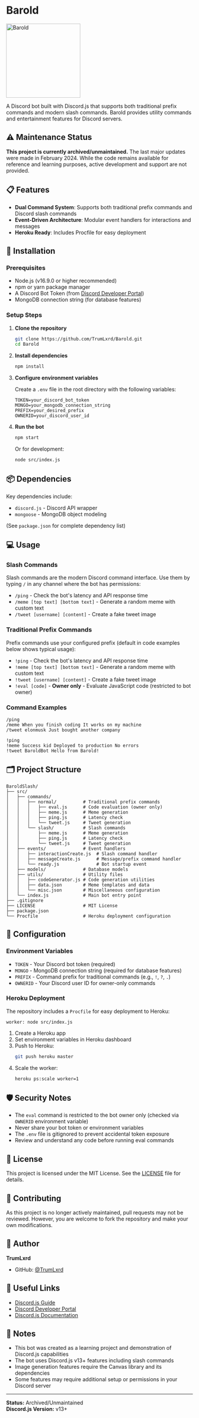 # Barold

<img src="https://dodo.ac/np/images/thumb/c/c6/Barold_NH.png/200px-Barold_NH.png" alt="Barold" width="200"/>

A Discord bot built with Discord.js that supports both traditional prefix commands and modern slash commands. Barold provides utility commands and entertainment features for Discord servers.

## ⚠️ Maintenance Status

**This project is currently archived/unmaintained.** The last major updates were made in February 2024. While the code remains available for reference and learning purposes, active development and support are not provided.

## 📋 Features

- **Dual Command System**: Supports both traditional prefix commands and Discord slash commands
- **Event-Driven Architecture**: Modular event handlers for interactions and messages
- **Heroku Ready**: Includes Procfile for easy deployment

## 🚀 Installation

### Prerequisites

- Node.js (v16.9.0 or higher recommended)
- npm or yarn package manager
- A Discord Bot Token (from [Discord Developer Portal](https://discord.com/developers/applications))
- MongoDB connection string (for database features)

### Setup Steps

1. **Clone the repository**
   ```bash
   git clone https://github.com/TrumLxrd/Barold.git
   cd Barold
   ```

2. **Install dependencies**
   ```bash
   npm install
   ```

3. **Configure environment variables**
   
   Create a `.env` file in the root directory with the following variables:
   ```env
   TOKEN=your_discord_bot_token
   MONGO=your_mongodb_connection_string
   PREFIX=your_desired_prefix
   OWNERID=your_discord_user_id
   ```

4. **Run the bot**
   ```bash
   npm start
   ```
   
   Or for development:
   ```bash
   node src/index.js
   ```

## 📦 Dependencies

Key dependencies include:
- `discord.js` - Discord API wrapper
- `mongoose` - MongoDB object modeling

(See `package.json` for complete dependency list)

## 💻 Usage

### Slash Commands

Slash commands are the modern Discord command interface. Use them by typing `/` in any channel where the bot has permissions:

- `/ping` - Check the bot's latency and API response time
- `/meme [top text] [bottom text]` - Generate a random meme with custom text
- `/tweet [username] [content]` - Create a fake tweet image

### Traditional Prefix Commands

Prefix commands use your configured prefix (default in code examples below shows typical usage):

- `!ping` - Check the bot's latency and API response time
- `!meme [top text] [bottom text]` - Generate a random meme with custom text
- `!tweet [username] [content]` - Create a fake tweet image
- `!eval [code]` - **Owner only** - Evaluate JavaScript code (restricted to bot owner)

### Command Examples

```
/ping
/meme When you finish coding It works on my machine
/tweet elonmusk Just bought another company

!ping
!meme Success kid Deployed to production No errors
!tweet BaroldBot Hello from Barold!
```

## 🗂️ Project Structure

```
BaroldSlash/
├── src/
│   ├── commands/
│   │   ├── normal/          # Traditional prefix commands
│   │   │   ├── eval.js      # Code evaluation (owner only)
│   │   │   ├── meme.js      # Meme generation
│   │   │   ├── ping.js      # Latency check
│   │   │   └── tweet.js     # Tweet generation
│   │   └── slash/           # Slash commands
│   │       ├── meme.js      # Meme generation
│   │       ├── ping.js      # Latency check
│   │       └── tweet.js     # Tweet generation
│   ├── events/              # Event handlers
│   │   ├── interactionCreate.js  # Slash command handler
│   │   ├── messageCreate.js      # Message/prefix command handler
│   │   └── ready.js              # Bot startup event
│   ├── models/              # Database models
│   ├── utils/               # Utility files
│   │   ├── codeGenerator.js # Code generation utilities
│   │   ├── data.json        # Meme templates and data
│   │   └── misc.json        # Miscellaneous configuration
│   └── index.js             # Main bot entry point
├── .gitignore
├── LICENSE                  # MIT License
├── package.json
└── Procfile                 # Heroku deployment configuration
```

## 🔧 Configuration

### Environment Variables

- `TOKEN` - Your Discord bot token (required)
- `MONGO` - MongoDB connection string (required for database features)
- `PREFIX` - Command prefix for traditional commands (e.g., `!`, `?`, `.`)
- `OWNERID` - Your Discord user ID for owner-only commands

### Heroku Deployment

The repository includes a `Procfile` for easy deployment to Heroku:

```
worker: node src/index.js
```

1. Create a Heroku app
2. Set environment variables in Heroku dashboard
3. Push to Heroku:
   ```bash
   git push heroku master
   ```
4. Scale the worker:
   ```bash
   heroku ps:scale worker=1
   ```

## 🛡️ Security Notes

- The `eval` command is restricted to the bot owner only (checked via `OWNERID` environment variable)
- Never share your bot token or environment variables
- The `.env` file is gitignored to prevent accidental token exposure
- Review and understand any code before running eval commands

## 📄 License

This project is licensed under the MIT License. See the [LICENSE](LICENSE) file for details.

## 🤝 Contributing

As this project is no longer actively maintained, pull requests may not be reviewed. However, you are welcome to fork the repository and make your own modifications.

## 👤 Author

**TrumLxrd**
- GitHub: [@TrumLxrd](https://github.com/TrumLxrd)

## 🔗 Useful Links

- [Discord.js Guide](https://discordjs.guide/)
- [Discord Developer Portal](https://discord.com/developers/applications)
- [Discord.js Documentation](https://discord.js.org/)

## 📌 Notes

- This bot was created as a learning project and demonstration of Discord.js capabilities
- The bot uses Discord.js v13+ features including slash commands
- Image generation features require the Canvas library and its dependencies
- Some features may require additional setup or permissions in your Discord server

---

**Status:** Archived/Unmaintained  
**Discord.js Version:** v13+
